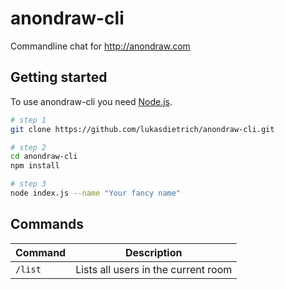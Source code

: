 # anondraw-cli
Commandline chat for http://anondraw.com

## Getting started

To use anondraw-cli you need [Node.js](https://nodejs.org/).

```bash
# step 1
git clone https://github.com/lukasdietrich/anondraw-cli.git

# step 2
cd anondraw-cli
npm install

# step 3
node index.js --name "Your fancy name"
```

## Commands

Command | Description
--------|------------------------------------
`/list` | Lists all users in the current room
